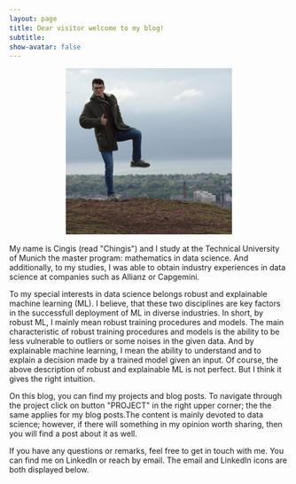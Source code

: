 ```yaml
---
layout: page
title: Dear visitor welcome to my blog!
subtitle:
show-avatar: false
---
```

<p align="center">
<img src="/img/profile.jfif" alt="geo" width="300" height="300"/>
</p>

My name is Cingis (read "Chingis") and I study at the Technical University of Munich the master program: mathematics in data science. And additionally, to my studies, I was able to obtain industry experiences in data science at companies such as  Allianz or Capgemini.

To my special interests in data science belongs robust and explainable machine learning (ML). I believe, that these two disciplines are key factors in the successfull deployment of ML in diverse industries. In short, by robust ML, I mainly mean robust training procedures and models. The main characteristic of robust training procedures and models is the ability to be less vulnerable to outliers or some noises in the given data. And by explainable machine learning, I mean the ability to understand and to explain a decision made by a trained model given an input. Of course, the above description of robust and explainable ML is not perfect. But I think it gives the right intuition.

On this blog, you can find my projects and blog posts. To navigate through the project click on button "PROJECT" in the right upper corner; the the same applies for my blog posts.The content is mainly devoted to data science; however, if there will something in my opinion worth sharing, then you will find a post about it as well.

If you have any questions or remarks, feel free to get in touch with me. You can find me on LinkedIn or reach by email. The email and LinkedIn icons are both displayed below. 